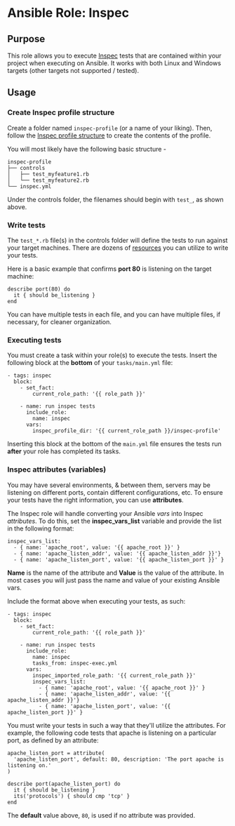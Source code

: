 # Ansible Role: Inspec

## Purpose
This role allows you to execute [Inspec](https://www.inspec.io/) tests that are contained within your project when executing on Ansible. It works with both Linux and Windows targets (other targets not supported / tested).

## Usage
### Create Inspec profile structure
Create a folder named `inspec-profile` (or a name of your liking). Then, follow the [Inspec profile structure](https://www.inspec.io/docs/reference/profiles/) to create the contents of the profile.

You will most likely have the following basic structure -
```
inspec-profile
├── controls
│   ├── test_myfeature1.rb
│   └── test_myfeature2.rb
└── inspec.yml
```
Under the controls folder, the filenames should begin with `test_`, as shown above.

### Write tests
The `test_*.rb` file(s) in the controls folder will define the tests to run against your target machines. There are dozens of [resources](https://www.inspec.io/docs/reference/resources/) you can utilize to write your tests.

Here is a basic example that confirms **port 80** is listening on the target machine:
```
describe port(80) do
  it { should be_listening }
end
```

You can have multiple tests in each file, and you can have multiple files, if necessary, for cleaner organization.

### Executing tests
You must create a task within your role(s) to execute the tests. Insert the following block at the **bottom** of your `tasks/main.yml` file:

```
- tags: inspec
  block:
    - set_fact:
        current_role_path: '{{ role_path }}'

    - name: run inspec tests
      include_role:
        name: inspec
      vars:
        inspec_profile_dir: '{{ current_role_path }}/inspec-profile'
```

Inserting this block at the bottom of the `main.yml` file ensures the tests run **after** your role has completed its tasks.

### Inspec attributes (variables)
You may have several environments, & between them, servers may be listening on different ports, contain different configurations, etc. To ensure your tests have the right information, you can use **attributes**.

The Inspec role will handle converting your Ansible *vars* into Inspec *attributes*. To do this, set the **inspec_vars_list** variable and provide the list in the following format:
```
inspec_vars_list:
  - { name: 'apache_root', value: '{{ apache_root }}' }
  - { name: 'apache_listen_addr', value: '{{ apache_listen_addr }}'}
  - { name: 'apache_listen_port', value: '{{ apache_listen_port }}' }
```

**Name** is the name of the attribute and **Value** is the value of the attribute. In most cases you will just pass the name and value of your existing Ansible vars.

Include the format above when executing your tests, as such:
```
- tags: inspec
  block:
    - set_fact:
        current_role_path: '{{ role_path }}'

    - name: run inspec tests
      include_role:
        name: inspec
        tasks_from: inspec-exec.yml
      vars:
        inspec_imported_role_path: '{{ current_role_path }}'
        inspec_vars_list:
          - { name: 'apache_root', value: '{{ apache_root }}' }
          - { name: 'apache_listen_addr', value: '{{ apache_listen_addr }}'}
          - { name: 'apache_listen_port', value: '{{ apache_listen_port }}' }
```

You must write your tests in such a way that they'll utilize the attributes. For example, the following code tests that apache is listening on a particular port, as defined by an attribute:
```
apache_listen_port = attribute(
  'apache_listen_port', default: 80, description: 'The port apache is listening on.'
)

describe port(apache_listen_port) do
  it { should be_listening }
  its('protocols') { should cmp 'tcp' }
end
```

The **default** value above, `80`, is used if no attribute was provided.
